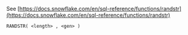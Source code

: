 See [https://docs.snowflake.com/en/sql-reference/functions/randstr](https://docs.snowflake.com/en/sql-reference/functions/randstr)
```
RANDSTR( <length> , <gen> )
```
